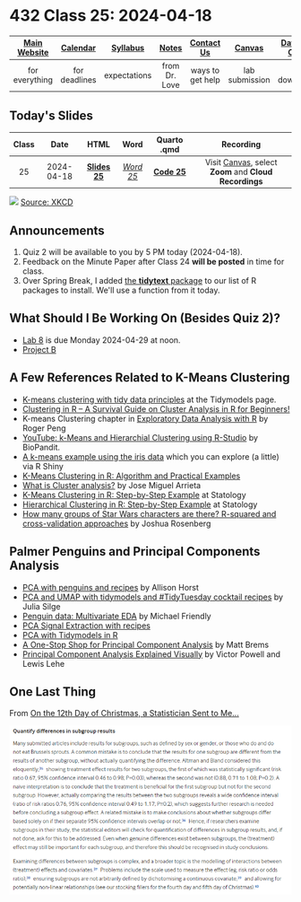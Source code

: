 # 432 Class 25: 2024-04-18

[Main Website](https://thomaselove.github.io/432-2024/) | [Calendar](https://thomaselove.github.io/432-2024/calendar.html) | [Syllabus](https://thomaselove.github.io/432-syllabus-2024/) | [Notes](https://thomaselove.github.io/432-notes/) | [Contact Us](https://thomaselove.github.io/432-2024/contact.html) | [Canvas](https://canvas.case.edu) | [Data and Code](https://github.com/THOMASELOVE/432-data) | [Sources](https://github.com/THOMASELOVE/432-classes-2024/tree/main/sources)
:-----------: | :--------------: | :----------: | :---------: | :-------------: | :-----------: | :------------: |:------:
for everything | for deadlines | expectations | from Dr. Love | ways to get help | lab submission | for downloads | to read

## Today's Slides

Class | Date | HTML | Word | Quarto .qmd | Recording
:---: | :--------: | :------: | :------: | :------: | :-------------:
25 | 2024-04-18 | **[Slides 25](https://thomaselove.github.io/432-slides-2024/slides25.html)** | *[Word 25](https://thomaselove.github.io/432-slides-2024/slides25w.docx)* | **[Code 25](https://github.com/THOMASELOVE/432-slides-2024/blob/main/slides25.qmd)** | Visit [Canvas](https://canvas.case.edu/), select **Zoom** and **Cloud Recordings**

![](https://imgs.xkcd.com/comics/machine_learning.png) [Source: XKCD](https://xkcd.com/1838)

## Announcements

1. Quiz 2 will be available to you by 5 PM today (2024-04-18).
2. Feedback on the Minute Paper after Class 24 **will be posted** in time for class.
3. Over Spring Break, I added [the **tidytext** package](https://github.com/juliasilge/tidytext) to our list of R packages to install. We'll use a function from it today.

## What Should I Be Working On (Besides Quiz 2)?

- [Lab 8](https://thomaselove.github.io/432-2024/lab8.html) is due Monday 2024-04-29 at noon.
- [Project B](https://thomaselove.github.io/432-2024/projB.html)

## A Few References Related to K-Means Clustering

- [K-means clustering with tidy data principles](https://www.tidymodels.org/learn/statistics/k-means/) at the Tidymodels page.
- [Clustering in R – A Survival Guide on Cluster Analysis in R for Beginners!](https://data-flair.training/blogs/clustering-in-r-tutorial/)
- K-means Clustering chapter in [Exploratory Data Analysis with R](https://bookdown.org/rdpeng/exdata/k-means-clustering.html) by Roger Peng
- [YouTube: k-Means and Hierarchial Clustering using R-Studio](https://www.youtube.com/watch?v=tkAJT8gWBSY) by BioPandit.
- [A k-means example using the iris data](https://shiny.rstudio.com/gallery/kmeans-example.html) which you can explore (a little) via R Shiny
- [K-Means Clustering in R: Algorithm and Practical Examples](https://www.datanovia.com/en/lessons/k-means-clustering-in-r-algorith-and-practical-examples/)
- [What is Cluster analysis?](https://datascience.com.co/what-is-cluster-analysis-336362f15ed0) by Jose Miguel Arrieta
- [K-Means Clustering in R: Step-by-Step Example](https://www.statology.org/k-means-clustering-in-r/) at Statology
- [Hierarchical Clustering in R: Step-by-Step Example](https://www.statology.org/hierarchical-clustering-in-r/) at Statology
- [How many groups of Star Wars characters are there? R-squared and cross-validation approaches](https://joshuamrosenberg.com/posts/how-many-groups-of-star-wars-characters-are-there-r-squared-and-cross-validation-approaches/) by Joshua Rosenberg

## Palmer Penguins and Principal Components Analysis

- [PCA with penguins and recipes](https://allisonhorst.github.io/palmerpenguins/articles/pca.html) by Allison Horst
- [PCA and UMAP with tidymodels and #TidyTuesday cocktail recipes](https://juliasilge.com/blog/cocktail-recipes-umap/) by Julia Silge
- [Penguin data: Multivariate EDA](https://rpubs.com/friendly/penguin-biplots) by Michael Friendly
- [PCA Signal Extraction with recipes](https://recipes.tidymodels.org/reference/step_pca.html)
- [PCA with Tidymodels in R](https://cmdlinetips.com/2020/06/pca-with-tidymodels-in-r/)
- [A One-Stop Shop for Principal Component Analysis](https://towardsdatascience.com/a-one-stop-shop-for-principal-component-analysis-5582fb7e0a9c) by Matt Brems
- [Principal Component Analysis Explained Visually](https://setosa.io/ev/principal-component-analysis/) by Victor Powell and Lewis Lehe

## One Last Thing

From [On the 12th Day of Christmas, a Statistician Sent to Me...](https://www.bmj.com/content/379/bmj-2022-072883)

![](figures/christmas6.png)
